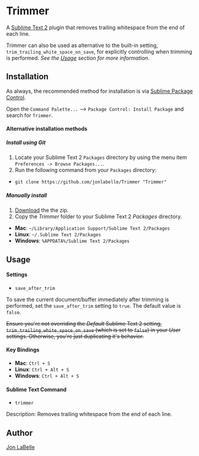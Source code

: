 Trimmer
=======

A [Sublime Text 2](http://www.sublimetext.com) plugin that removes trailing whitespace from the end of each line.

Trimmer can also be used as alternative to the built-in setting, `trim_trailing_white_space_on_save`, for explicitly controlling when trimming is performed. *See the [Usage](#usage) section for more information*.

Installation
------------

As always, the recommended method for installation is via [Sublime Package Control](http://wbond.net/sublime_packages/package_control).

Open the `Command Palette...` --> `Package Control: Install Package` and search for `Trimmer`.

#### Alternative installation methods

##### Install using Git

1. Locate your Sublime Text 2 `Packages` directory by using the menu item `Preferences -> Browse Packages...`.
2. Run the following command from your `Packages` directory:
  - `git clone https://github.com/jonlabelle/Trimmer "Trimmer"`

##### Manually install

1. [Download](https://github.com/jonlabelle/Trimmer/zipball/master) the the zip.
2. Copy the *Trimmer* folder to your Sublime Text 2 *Packages* directory.
  - **Mac**: `~/Library/Application Support/Sublime Text 2/Packages`
  - **Linux**: `~/.Sublime Text 2/Packages`
  - **Windows**: `%APPDATA%/Sublime Text 2/Packages`

Usage
-----

#### Settings

- `save_after_trim`

To save the current document/buffer immediately after trimming is performed, set the `save_after_trim` setting to `true`. The default value is `false`.

~~Ensure you're not overriding the *Default* Sublime Text 2 setting, `trim_trailing_white_space_on_save` (which is set to `false`) in your *User* settings. Otherwise, you're just duplicating it's behavior.~~

#### Key Bindings

- **Mac**: `Ctrl + S`
- **Linux**: `Ctrl + Alt + S`
- **Windows**: `Ctrl + Alt + S`

#### Sublime Text Command

- `trimmer`

Description: Removes trailing whitespace from the end of each line.

Author
------

[Jon LaBelle](http://jonlabelle.com)
